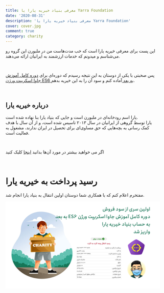 ```yaml
---
title: معرفی بنیاد خیریه یارا یا Yarra Foundation
date: '2020-08-31'
description: 'معرفی بنیاد خیریه یارا یا Yarra Foundation'
cover: cover.jpg
comment: true
category: charity
---
```


این پست برای معرفی خیریه یارا است که خب مدت‌هاست من در ملبورن این گروه رو می‌شناسم و میدونم که خدمات ارزشمند به ایرانیان ارائه می‌دهند.

<br />

پس صحبتی با یکی از دوستان به این نتیجه رسیدم که دوره‌ای برای [دوره کامل آموزش جاوا اسکریپت ورژن ES6 به بعد
](/es6-es7-etc-babel-webpack-javascript-course) آماده کنم و سود آن را به این خیریه بدهم.

<br />

## درباره خیریه یارا

یارا اسم رودخانه‌ای در ملبورن است و جایی که بنیاد یارا بنا نهاده شده است.
<br />
یارا توسط گروهی از ایرانیان در سال ۲۰۱۳ تاسیس شده است، و از آن سال با هدف کمک رسانی به بچه‌هایی که حق مساوی‌ای برای تحصیل در ایران ندارند، مشغول به فعالیت است.

<br />

اگر می خواهید بیشتر در مورد آن‌ها بدانید [اینجا](https://yarrafoundation.com/about-us/) کلیک کنید

<br />

# رسید پرداخت به خیریه یارا

مفتخرم اعلام کنم که با همکاری شما دوستان اولین انتقال به بنیاد یارا انجام شد.

![خیریه یارا](yarra-september.jpeg 'خیریه یارا')
